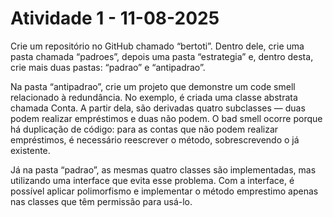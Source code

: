 <!DOCTYPE html>
<html lang="pt-br">
<head>
    <meta charset="UTF-8">
    <meta name="viewport" content="width=device-width, initial-scale=1.0">
</head>
<body>

# Atividade 1 - 11-08-2025
    
Crie um repositório no GitHub chamado “bertoti”. Dentro dele, crie uma pasta chamada “padroes”, depois uma pasta “estrategia” e, dentro desta, crie mais duas pastas: “padrao” e “antipadrao”.

Na pasta “antipadrao”, crie um projeto que demonstre um code smell relacionado à redundância. No exemplo, é criada uma classe abstrata chamada Conta. A partir dela, são derivadas quatro subclasses — duas podem realizar empréstimos e duas não podem.
O bad smell ocorre porque há duplicação de código: para as contas que não podem realizar empréstimos, é necessário reescrever o método, sobrescrevendo o já existente.

Já na pasta “padrao”, as mesmas quatro classes são implementadas, mas utilizando uma interface que evita esse problema. Com a interface, é possível aplicar polimorfismo e implementar o método emprestimo apenas nas classes que têm permissão para usá-lo.

<br />

</body>
</html>
